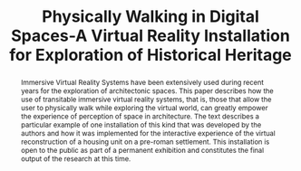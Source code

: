 ---
layout: publication
code: 2007-IJAC-walking_digital_spaces
title: "Physically Walking in Digital Spaces-A Virtual Reality Installation for Exploration of Historical Heritage"
authors: Luis Hernández, Javier Taibo, David Blanco, José Iglesias, Antonio Seoane, Alberto Jaspe-Villanueva, and Rocío Mihura-Lopez
year: 2007
type: Journal Paper
journal: "International Journal of Architectural Computing"
abstract: "Immersive Virtual Reality Systems have been extensively used during recent years for the exploration of architectonic spaces. This paper describes how the use of transitable immersive virtual reality systems, that is, those that allow the user to physically walk while exploring the virtual world, can greatly empower the experience of perception of space in architecture. The text describes a particular example of one installation of this kind that was developed by the authors and how it was implemented for the interactive experience of the virtual reconstruction of a housing unit on a pre-roman settlement. This installation is open to the public as part of a permanent exhibition and constitutes the final output of the research at this time."
doi: 10.1260/147807707782581783
links:
 - {name: Journal, url: "https://journals.sagepub.com/doi/abs/10.1260/147807707782581783"}
no_teaser: true
projects: 
 - Virtual Reality
bibtex: "@article{Hernandez:2007:PWD,\n
  title={Physically Walking in Digital Spaces-A Virtual Reality Installation for Exploration of Historical Heritage},\n
  author={Luis Hern{\\'a}ndez and Javier Taibo and David Blanco and Jos{\\'e} Iglesias and Antonio Seoane and Alberto Jaspe-Villanueva and Roc{\\'i}o {L{\\'o}pez Mihura}},\n
  journal={International Journal of Architectural Computing},\n
  volume={5},\n
  number={3},\n
  pages={487--506},\n
  year={2007},\n
  publisher={Multi Science Publishing},\n
  doi={https://doi.org/10.1260/147807707782581783},\n
  url={https://journals.sagepub.com/doi/abs/10.1260/147807707782581783},\n
}"

---